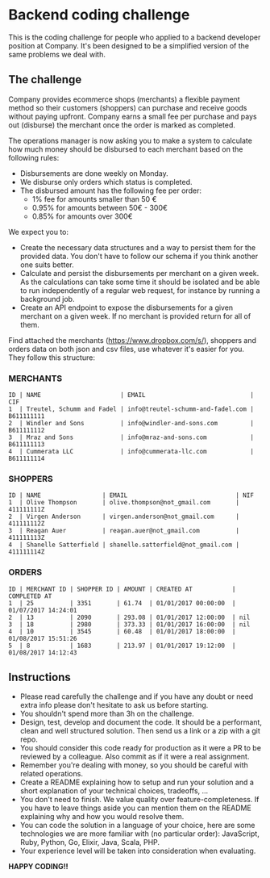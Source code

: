 # Backend coding challenge

This is the coding challenge for people who applied to a backend developer
position at Company. It's been designed to be a simplified version of the
same problems we deal with.

## The challenge

Company provides ecommerce shops (merchants) a flexible payment method so their
customers (shoppers) can purchase and receive goods without paying upfront.
Company earns a small fee per purchase and pays out (disburse) the merchant
once the order is marked as completed.

The operations manager is now asking you to make a system to calculate how much
money should be disbursed to each merchant based on the following rules:

* Disbursements are done weekly on Monday.
* We disburse only orders which status is completed.
* The disbursed amount has the following fee per order:
  * 1% fee for amounts smaller than 50 €
  * 0.95% for amounts between 50€ - 300€
  * 0.85% for amounts over 300€

We expect you to:

* Create the necessary data structures and a way to persist them for the
  provided data. You don't have to follow our schema if you think another one
  suits better.
* Calculate and persist the disbursements per merchant on a given week. As the
  calculations can take some time it should be isolated and be able to run
  independently of a regular web request, for instance by running a background
  job.
* Create an API endpoint to expose the disbursements for a given merchant on a
  given week. If no merchant is provided return for all of them.

Find attached the merchants (https://www.dropbox.com/s/<redacted>), shoppers and
orders data on both json and csv files, use whatever it's easier for you. They
follow this structure:

### MERCHANTS

```
ID | NAME                      | EMAIL                             | CIF
1  | Treutel, Schumm and Fadel | info@treutel-schumm-and-fadel.com | B611111111
2  | Windler and Sons          | info@windler-and-sons.com         | B611111112
3  | Mraz and Sons             | info@mraz-and-sons.com            | B611111113
4  | Cummerata LLC             | info@cummerata-llc.com            | B611111114
```

### SHOPPERS

```
ID | NAME                 | EMAIL                              | NIF
1  | Olive Thompson       | olive.thompson@not_gmail.com       | 411111111Z
2  | Virgen Anderson      | virgen.anderson@not_gmail.com      | 411111112Z
3  | Reagan Auer          | reagan.auer@not_gmail.com          | 411111113Z
4  | Shanelle Satterfield | shanelle.satterfield@not_gmail.com | 411111114Z
```

### ORDERS

```
ID | MERCHANT ID | SHOPPER ID | AMOUNT | CREATED AT           | COMPLETED AT
1  | 25          | 3351       | 61.74  | 01/01/2017 00:00:00  | 01/07/2017 14:24:01
2  | 13          | 2090       | 293.08 | 01/01/2017 12:00:00  | nil
3  | 18          | 2980       | 373.33 | 01/01/2017 16:00:00  | nil
4  | 10          | 3545       | 60.48  | 01/01/2017 18:00:00  | 01/08/2017 15:51:26
5  | 8           | 1683       | 213.97 | 01/01/2017 19:12:00  | 01/08/2017 14:12:43
```

## Instructions
* Please read carefully the challenge and if you have any doubt or need extra
  info please don't hesitate to ask us before starting.
* You shouldn't spend more than 3h on the challenge.
* Design, test, develop and document the code. It should be a performant, clean
  and well structured solution. Then send us a link or a zip with a git repo.
* You should consider this code ready for production as it were a PR to be
  reviewed by a colleague. Also commit as if it were a real assignment.
* Remember you're dealing with money, so you should be careful with related
  operations.
* Create a README explaining how to setup and run your solution and a short
  explanation of your technical choices, tradeoffs, ...
* You don't need to finish. We value quality over feature-completeness. If you
  have to leave things aside you can mention them on the README explaining why
  and how you would resolve them.
* You can code the solution in a language of your choice, here are some
  technologies we are more familiar with (no particular order): JavaScript,
  Ruby, Python, Go, Elixir, Java, Scala, PHP.
* Your experience level will be taken into consideration when evaluating.

**HAPPY CODING!!**
